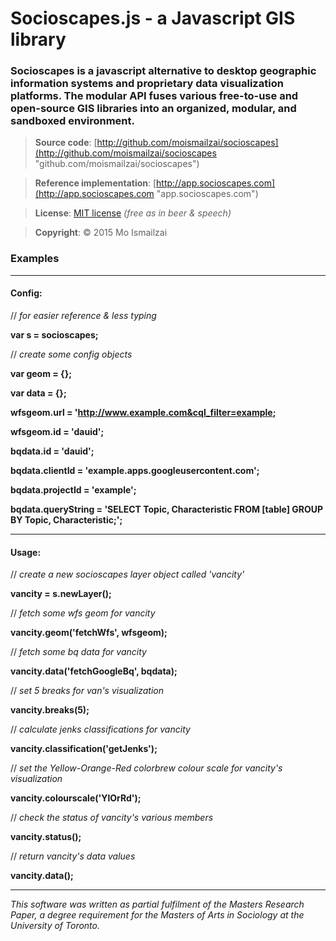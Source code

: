 # Socioscapes.js  -  a Javascript GIS library

### Socioscapes is a javascript alternative to desktop geographic information systems and proprietary data visualization platforms. The modular API fuses various free-to-use and open-source GIS libraries into an organized, modular, and sandboxed environment.

>**Source code**:     [http://github.com/moismailzai/socioscapes](http://github.com/moismailzai/socioscapes "github.com/moismailzai/socioscapes")

>**Reference implementation**:  [http://app.socioscapes.com](http://app.socioscapes.com "app.socioscapes.com")
  
>**License**:         [MIT license](http://opensource.org/licenses/MIT "MIT license") *(free as in beer & speech)*
   
>**Copyright**:       &copy; 2015 Mo Ismailzai


### Examples
***

#### Config:
// *for easier reference & less typing*

**var s = socioscapes;**
 
// *create some config objects*

**var geom = {};** 

**var data = {};**

**wfsgeom.url = 'http://www.example.com&cql_filter=example;** 

**wfsgeom.id = 'dauid';** 

**bqdata.id = 'dauid';**

**bqdata.clientId = 'example.apps.googleusercontent.com';**

**bqdata.projectId = 'example';** 

**bqdata.queryString = 'SELECT Topic, Characteristic FROM [table] GROUP BY Topic, Characteristic;';**
***

#### Usage:  
// *create a new socioscapes layer object called 'vancity'*

**vancity = s.newLayer();**

// *fetch some wfs geom for vancity*

**vancity.geom('fetchWfs', wfsgeom);**

// *fetch some bq data for vancity*

**vancity.data('fetchGoogleBq', bqdata);**

// *set 5 breaks for van's visualization*

**vancity.breaks(5);**

// *calculate jenks classifications for vancity*

**vancity.classification('getJenks');**

// *set the Yellow-Orange-Red colorbrew colour scale for vancity's visualization*

**vancity.colourscale('YlOrRd');**

// *check the status of vancity's various members*

**vancity.status();**

// *return vancity's data values*

**vancity.data();**

***

*This software was written as partial fulfilment of the Masters Research Paper, a degree requirement for the Masters of Arts in Sociology at the University of Toronto.*